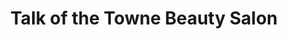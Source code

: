 ---
title: "Talk of the Towne Beauty Salon"
url: /mount-gilead/talk-of-the-towne-beauty-salon/
shop: beauty
---